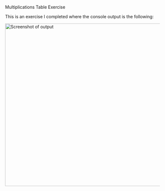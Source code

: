 Multiplications Table Exercise

This is an exercise I completed where the console output is the following:

<img width="530" alt="Screenshot of output" src="https://user-images.githubusercontent.com/101064015/197681316-c1f3b36f-a325-4fc2-854b-884e01781de3.png">
